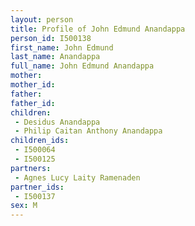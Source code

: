 ```yaml
---
layout: person
title: Profile of John Edmund Anandappa
person_id: I500138
first_name: John Edmund
last_name: Anandappa
full_name: John Edmund Anandappa
mother: 
mother_id: 
father: 
father_id: 
children:
 - Desidus Anandappa
 - Philip Caitan Anthony Anandappa
children_ids:
 - I500064
 - I500125
partners:
 - Agnes Lucy Laity Ramenaden
partner_ids:
 - I500137
sex: M
---
```


